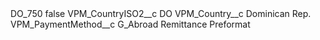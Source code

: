 <?xml version="1.0" encoding="UTF-8"?>
<CustomMetadata xmlns="http://soap.sforce.com/2006/04/metadata" xmlns:xsi="http://www.w3.org/2001/XMLSchema-instance" xmlns:xsd="http://www.w3.org/2001/XMLSchema">
    <label>DO_750</label>
    <protected>false</protected>
    <values>
        <field>VPM_CountryISO2__c</field>
        <value xsi:type="xsd:string">DO</value>
    </values>
    <values>
        <field>VPM_Country__c</field>
        <value xsi:type="xsd:string">Dominican Rep.</value>
    </values>
    <values>
        <field>VPM_PaymentMethod__c</field>
        <value xsi:type="xsd:string">G_Abroad Remittance Preformat</value>
    </values>
</CustomMetadata>
